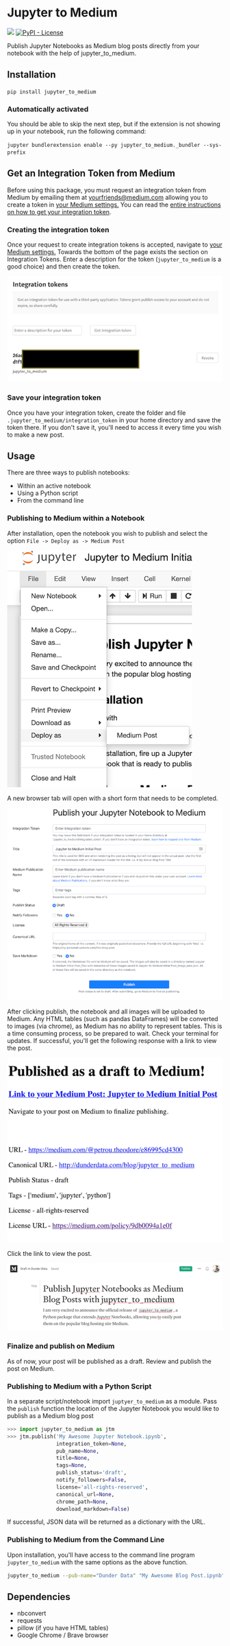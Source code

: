 # Jupyter to Medium

[![](https://img.shields.io/pypi/v/jupyter_to_medium)](https://pypi.org/project/jupyter_to_medium)
[![PyPI - License](https://img.shields.io/pypi/l/jupyter_to_medium)](LICENSE)

Publish Jupyter Notebooks as Medium blog posts directly from your notebook with the help of jupyter_to_medium.

## Installation

`pip install jupyter_to_medium`

### Automatically activated

You should be able to skip the next step, but if the extension is not showing up in your notebook, run the following command:

`jupyter bundlerextension enable --py jupyter_to_medium._bundler --sys-prefix`

## Get an Integration Token from Medium

Before using this package, you must request an integration token from Medium by emailing them at <a href="mailto:yourfriends@medium.com">yourfriends@medium.com</a> allowing you to create a token in <a href="https://medium.com/me/settings">your Medium settings.</a> You can read the [entire instructions on how to get your integration token](https://github.com/Medium/medium-api-docs#21-self-issued-access-tokens).

### Creating the integration token

Once your request to create integration tokens is accepted, navigate to <a href="https://medium.com/me/settings">your Medium settings.</a> Towards the bottom of the page exists the section on Integration Tokens. Enter a description for the token (`jupyter_to_medium` is a good choice) and then create the token.

![](docs/images/integration_token.png)

### Save your integration token

Once you have your integration token, create the folder and file `.jupyter_to_medium/integration_token` in your home directory and save the token there. If you don't save it, you'll need to access it every time you wish to make a new post.

## Usage

There are three ways to publish notebooks:

* Within an active notebook
* Using a Python script
* From the command line

### Publishing to Medium within a Notebook

After installation, open the notebook you wish to publish and select the option `File -> Deploy as -> Medium Post`

![png](docs/images/menu_option.png)

A new browser tab will open with a short form that needs to be completed.

![png](docs/images/form.png)

After clicking publish, the notebook and all images will be uploaded to Medium. Any HTML tables (such as pandas DataFrames) will be converted to images (via chrome), as Medium has no ability to represent tables. This is a time consuming process, so be prepared to wait. Check your terminal for updates. If successful, you'll get the following response with a link to view the post.

![png](docs/images/success.png)

Click the link to view the post.

![png](docs/images/post.png)

### Finalize and publish on Medium

As of now, your post will be published as a draft. Review and publish the post on Medium.

### Publishing to Medium with a Python Script

In a separate script/notebook import `juptyer_to_medium` as a module. Pass the `publish` function the location of the Jupyter Notebook you would like to publish as a Medium blog post

```python
>>> import jupyter_to_medium as jtm
>>> jtm.publish('My Awesome Jupyter Notebook.ipynb',
                integration_token=None,
                pub_name=None,
                title=None,
                tags=None,
                publish_status='draft',
                notify_followers=False,
                license='all-rights-reserved',
                canonical_url=None,
                chrome_path=None,
                download_markdown=False)
```

If successful, JSON data will be returned as a dictionary with the URL.

### Publishing to Medium from the Command Line

Upon installation, you'll have access to the command line program `jupyter_to_medium` with the same options as the above function.

```bash
jupyter_to_medium --pub-name="Dunder Data" "My Awesome Blog Post.ipynb"
```

## Dependencies

* nbconvert
* requests
* pillow (if you have HTML tables)
* Google Chrome / Brave browser
